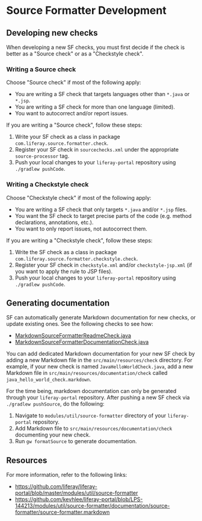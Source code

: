 # Source Formatter Development

## Developing new checks

When developing a new SF checks, you must first decide if the check is better as a "Source check" or
as a "Checkstyle check".

### Writing a Source check

Choose "Source check" if most of the following apply:

- You are writing a SF check that targets languages other than `*.java` or `*.jsp`.
- You are writing a SF check for more than one language (limited).
- You want to autocorrect and/or report issues.

If you are writing a "Source check", follow these steps:

1. Write your SF check as a class in package `com.liferay.source.formatter.check`.
2. Register your SF check in `sourcechecks.xml` under the appropriate `source-processor` tag.
3. Push your local changes to your `liferay-portal` repository using `./gradlew pushCode`.

### Writing a Checkstyle check

Choose "Checkstyle check" if most of the following apply:

- You are writing a SF check that only targets `*.java` and/or `*.jsp` files.
- You want the SF check to target precise parts of the code (e.g. method declarations, annotations, etc.).
- You want to only report issues, not autocorrect them.

If you are writing a "Checkstyle check", follow these steps:

1. Write the SF check as a class in package `com.liferay.source.formatter.checkstyle.check`.
2. Register your SF check in `checkstyle.xml` and/or `checkstyle-jsp.xml` (if you want to apply the rule to JSP files).
3. Push your local changes to your `liferay-portal` repository using `./gradlew pushCode`.

## Generating documentation

SF can automatically generate Markdown documentation for new checks, or update existing ones. See the
following checks to see how:

- [MarkdownSourceFormatterReadmeCheck.java](https://github.com/liferay/liferay-portal/blob/master/modules/util/source-formatter/src/main/java/com/liferay/source/formatter/check/MarkdownSourceFormatterReadmeCheck.java)
- [MarkdownSourceFormatterDocumentationCheck.java](https://github.com/liferay/liferay-portal/blob/master/modules/util/source-formatter/src/main/java/com/liferay/source/formatter/check/MarkdownSourceFormatterDocumentationCheck.java)

You can add dedicated Markdown documentation for your new SF check by adding a new Markdown file in
the `src/main/resources/check` directory. For example, if your new check is named `JavaHelloWorldCheck.java`,
add a new Markdown file in `src/main/resources/documentation/check` called `java_hello_world_check.markdown`.

For the time being, markdown documentation can only be generated through your `liferay-portal`
repository. After pushing a new SF check via `./gradlew pushSource`, do the following:

1. Navigate to `modules/util/source-formatter` directory of your `liferay-portal` repository.
2. Add Markdown file to `src/main/resources/documentation/check` documenting your new check.
3. Run `gw formatSource` to generate documentation.

## Resources

For more information, refer to the following links:

- <https://github.com/liferay/liferay-portal/blob/master/modules/util/source-formatter>
- <https://github.com/kevhlee/liferay-portal/blob/LPS-144213/modules/util/source-formatter/documentation/source-formatter/source-formatter.markdown>